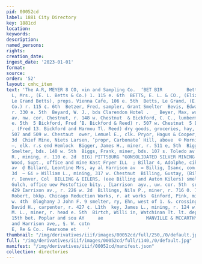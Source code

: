 ```yaml
---
pid: 00052cd
label: 1881 City Directory
key: 1881cd
location: 
keywords: 
description: 
named_persons: 
rights: 
creation_date: 
ingest_date: '2023-01-01'
format: 
source: 
order: '52'
layout: cmhc_item
text: 'The A.R, MEYER 8 CO, xin and Sampling Co.  ‘BET BIR         Betts, Elizabeth
  L, Mrs., (E. L. Betts & Co.) 1. 115 e. 6th  BETTS, E. L. & CO., (Elizabeth L. and
  Le Grand Betts), props. Vienna Cafe, 106 e. 5th  Betts, Le Grand, (E. L. Betts &
  Co.) r. 115 ¢. 6th  Betzer, Fred, sampler, Grant Smelter  Bevis, Edward A., miner,
  r. 330 e. 5th  Beyard, W. J., bds Clarendon Hotel .  _ Beyer, Max, watchmkr, Harrison
  av. nw. cor. Chestnut, r. 148 w. Chestnut  & Bickford, C. C., lumberman, r. 300
  e. 5th  5 Bickford, Fred ’B. Bickford & Reed) r. 507 w. Chestnat  5 BICKFORD & REE
  , (Fred 13. Bickford and Harmou Tl. Reed) dry goods, groceries, hay, grain and flour,
  507 and 509 w. Chestaut  ower, Lemuel E., clk. Pryor, Hagus & Cooper, r. 111 w.
  3d  Chief Mine, Niets Larsen, ‘propr, Carbonate’ Hill, above  © Morning Star Mine  izclow,
  —, elk. r.s end Hemlock  Bigger, James H., miner, r. 511 e, 5th  Biggins, Dennis,
  Smelter, bds. 140 w. 5th  Biggs, Frank, miner, bds. 107 s. Toledo av  Biggs, Samuel
  R., mining, r. 110 e. 2d  BIG] PITTSBURG "GONSOLIDATED SILVER MINING CO., ley 5S.
  Wood, Supt., office and mine Kast Fryer ILL  ; Billar 4, Adolphe, cik., r. 407 Harrison
  av  @ Billard, Leontine Mrs, ay al Harrison av  = Billig, Isanc, com. m . 130 e.
  3d  — Gi » William L., mining, 317 w. Chestnut  Billing, Gustay, (Billing 2 Kilers)
  r. Denver, Col  BILLING & EILERS, (eee Billing and Auton Kilers) smelt- ers, California
  Gulch, office uew Postoftice bity., [Larrison  ayv., uw. cor. 5th  srome B., saloon,
  429 Iarrixon av., r. 226 w. 2d  Billings, Nils P., miner, r. 716 0. 7th  Billings,
  Robert, bkkp. Chicago Reduction Works, r. at works  Ginford, Pink, miner, r, 310
  w. 4th  Bloghany J John F. 9 smelter, ry, Ehn, west of 1. &. crossing  Binkley,
  David H., carpenter, r. 427 ¢. L1th  key, James L., mining, r. 124 w. 6th  minghun,
  M. L., miner, r. head e. 5th  Birtch, Willi in, Watchinan Tt. lt. depot, r. us.
  15th bet. Poplar and sou AY     ae                MANVILLE & MCCARTHY,  W. Chestnut,
  and Harrison ave,, §. W. cotn                                           = PoE Liee              Abadia,
  E, Re & Co.. Fearsome et    '
thumbnail: "/img/derivatives/iiif/images/00052cd/full/250,/0/default.jpg"
full: "/img/derivatives/iiif/images/00052cd/full/1140,/0/default.jpg"
manifest: "/img/derivatives/iiif/00052cd/manifest.json"
collection: directories
---
```

